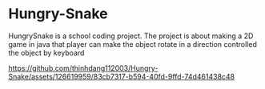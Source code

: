 # Hungry-Snake
HungrySnake is a school coding project. The project is about making a 2D game in java that player can make the object rotate in a direction controlled the object by keyboard




https://github.com/thinhdang112003/Hungry-Snake/assets/126619959/83cb7317-b594-40fd-9ffd-74d461438c48

